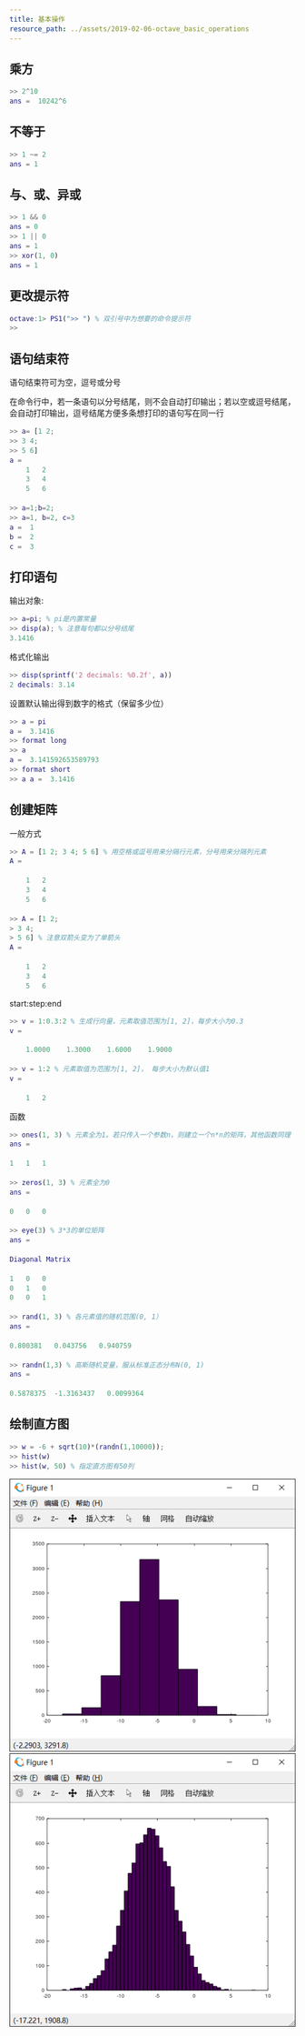 ```yaml
---
title: 基本操作
resource_path: ../assets/2019-02-06-octave_basic_operations
---
```



乘方
---

``` MATLAB
>> 2^10
ans =  10242^6
```

不等于
---

``` MATLAB
>> 1 ~= 2
ans = 1
```

与、或、异或
---

``` MATLAB
>> 1 && 0
ans = 0
>> 1 || 0
ans = 1
>> xor(1, 0)
ans = 1
```

更改提示符
---

``` MATLAB
octave:1> PS1(">> ") % 双引号中为想要的命令提示符
>>
```

语句结束符
---

语句结束符可为空，逗号或分号

 在命令行中，若一条语句以分号结尾，则不会自动打印输出；若以空或逗号结尾，会自动打印输出，逗号结尾方便多条想打印的语句写在同一行

```MATLAB
>> a= [1 2;
>> 3 4;
>> 5 6]
a =
    1   2
    3   4
    5   6

>> a=1;b=2;
>> a=1, b=2, c=3
a =  1
b =  2
c =  3
```

打印语句
---

输出对象:

```MATLAB
>> a=pi; % pi是内置常量
>> disp(a); % 注意每句都以分号结尾
3.1416
```

格式化输出

```MATLAB
>> disp(sprintf('2 decimals: %0.2f', a))
2 decimals: 3.14
```

设置默认输出得到数字的格式（保留多少位）

```MATLAB
>> a = pi
a =  3.1416
>> format long
>> a
a =  3.141592653589793
>> format short
>> a a =  3.1416 
```

创建矩阵
---
一般方式

```MATLAB
>> A = [1 2; 3 4; 5 6] % 用空格或逗号用来分隔行元素，分号用来分隔列元素
A =

    1   2
    3   4
    5   6

>> A = [1 2;
> 3 4;
> 5 6] % 注意双箭头变为了单箭头
A =

    1   2
    3   4
    5   6
```

start:step:end

```MATLAB
>> v = 1:0.3:2 % 生成行向量，元素取值范围为[1, 2]，每步大小为0.3
v =

    1.0000    1.3000    1.6000    1.9000

>> v = 1:2 % 元素取值为范围为[1, 2]， 每步大小为默认值1
v =

    1   2
```

函数

```MATLAB
>> ones(1, 3) % 元素全为1。若只传入一个参数n，则建立一个n*n的矩阵，其他函数同理
ans =

1   1   1

>> zeros(1, 3) % 元素全为0
ans =

0   0   0

>> eye(3) % 3*3的单位矩阵
ans =

Diagonal Matrix

1   0   0
0   1   0
0   0   1

>> rand(1, 3) % 各元素值的随机范围(0, 1）
ans =

0.800381   0.043756   0.940759

>> randn(1,3) % 高斯随机变量，服从标准正态分布N(0, 1)
ans =

0.5878375  -1.3163437   0.0099364
```

绘制直方图
---

```MATLAB
>> w = -6 + sqrt(10)*(randn(1,10000));
>> hist(w)
>> hist(w, 50) % 指定直方图有50列
```
![hist(w)](../assets/2019-02-06-octave_basic_operations/hist(w).png)
![hist(2,50)](../assets/2019-02-06-octave_basic_operations/hist(2,&#32;50).png)
